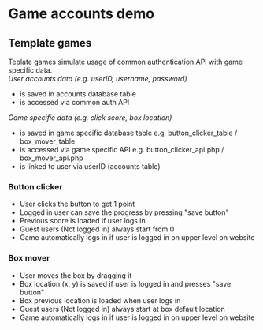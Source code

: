 # Game accounts demo

## Template games
Teplate games simulate usage of common authentication API with game specific data.  
*User accounts data (e.g. userID, username, password)*
 - is saved in accounts database table
 - is accessed via common auth API  

*Game specific data (e.g. click score, box location)*
  - is saved in game specific database table e.g. button_clicker_table / box_mover_table
  - is accessed via game specific API e.g. button_clicker_api.php / box_mover_api.php 
  - is linked to user via userID (accounts table)

### Button clicker
- User clicks the button to get 1 point
- Logged in user can save the progress by pressing "save button"
- Previous score is loaded if user logs in
- Guest users (Not logged in) always start from 0
- Game automatically logs in if user is logged in on upper level on website

### Box mover
- User moves the box by dragging it
- Box location (x, y) is saved if user is logged in and presses "save button"
- Box previous location is loaded when user logs in
- Guest users (Not logged in) always start at box default location
- Game automatically logs in if user is logged in on upper level on website
